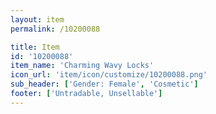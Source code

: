 ```yaml
---
layout: item
permalink: /10200088

title: Item
id: '10200088'
item_name: 'Charming Wavy Locks'
icon_url: 'item/icon/customize/10200088.png'
sub_header: ['Gender: Female', 'Cosmetic']
footer: ['Untradable, Unsellable']
---
```

